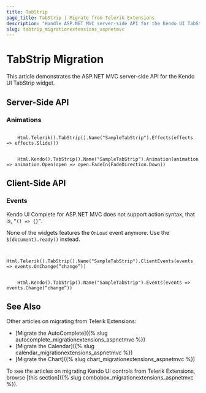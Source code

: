 ```yaml
---
title: TabStrip
page_title: TabStrip | Migrate from Telerik Extensions
description: "Handle ASP.NET MVC server-side API for the Kendo UI TabStrip widget."
slug: tabtrip_migrationextensions_aspnetmvc
---
```


# TabStrip Migration

This article demonstrates the ASP.NET MVC server-side API for the Kendo UI TabStrip widget.

## Server-Side API

### Animations

```tab-Previous

    Html.Telerik().TabStrip().Name("SampleTabStrip").Effects(effects => effects.Slide())
```
```tab-Current

    Html.Kendo().TabStrip().Name("SampleTabStrip").Animation(animation => animation.Open(open => open.FadeIn(FadeDirection.Down))
```

## Client-Side API

### Events

Kendo UI Complete for ASP.NET MVC does not support action syntax, that is, `“() => {}”`.

None of the widgets features the `OnLoad` event anymore. Use the `$(document).ready()` instead.

```tab-Previous

    Html.Telerik().TabStrip().Name("SampleTabStrip").ClientEvents(events => events.OnChange(“change”))
```
```tab-Current

    Html.Kendo().TabStrip().Name("SampleTabStrip").Events(events => events.Change(“change”))
```

## See Also

Other articles on migrating from Telerik Extensions:

* [Migrate the AutoComplete]({% slug autocomplete_migrationextensions_aspnetmvc %})
* [Migrate the Calendar]({% slug calendar_migrationextensions_aspnetmvc %})
* [Migrate the Chart]({% slug chart_migrationextensions_aspnetmvc %})

To see the articles on migrating Kendo UI controls from Telerik Extensions, browse [this section]({% slug combobox_migrationextensions_aspnetmvc %}).
